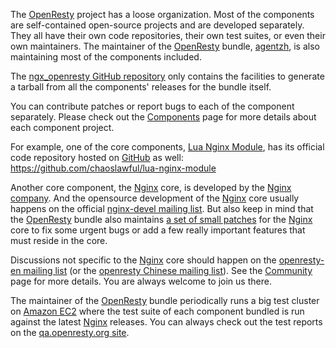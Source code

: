 <!---
    @title         Getting Involved
    @creator       Yichun Zhang
    @created       2013-08-03 04:25 GMT
    @modifier      YichunZhang
    @modified      2013-08-03 04:42 GMT
    @changes       7
--->

The [OpenResty](openresty/) project has a loose organization. Most of the components are self-contained open-source projects and are developed separately. They all have their own code repositories, their own test suites, or even their own maintainers. The maintainer of the [OpenResty](openresty/) bundle, [agentzh](yichun-zhang/), is also maintaining most of the components included.

The [ngx_openresty GitHub repository](https://github.com/agentzh/ngx_openresty/) only contains the facilities to generate a tarball from all the components' releases for the bundle itself.

You can contribute patches or report bugs to each of the component separately. Please check out the [Components](components/) page for more details about each component project.

For example, one of the core components, [Lua Nginx Module](lua-nginx-module/), has its official code repository hosted on [GitHub](github/) as well: https://github.com/chaoslawful/lua-nginx-module

Another core component, the [Nginx](nginx/) core, is developed by the [Nginx company](http://nginx.com). And the opensource development of the [Nginx](nginx/) core usually happens on the official [nginx-devel mailing list](http://mailman.nginx.org/mailman/listinfo/nginx-devel). But also keep in mind that the [OpenResty](openresty/) bundle also maintains [a set of small patches](https://github.com/agentzh/ngx_openresty/tree/master/patches/) for the [Nginx](nginx/) core to fix some urgent bugs or add a few really important features that must reside in the core.

Discussions not specific to the [Nginx](nginx/) core should happen on the [openresty-en mailing list](https://groups.google.com/group/openresty-en) (or the [openresty Chinese mailing list](https://groups.google.com/group/openresty)). See the [Community](community/) page for more details. You are always welcome to join us there.

The maintainer of the [OpenResty](openresty/) bundle periodically runs a big test cluster on [Amazon EC2](http://aws.amazon.com/ec2/) where the test suite of each component bundled is run against the latest [Nginx](nginx/) releases. You can always check out the test reports on the [qa.openresty.org site](http://qa.openresty.org).
